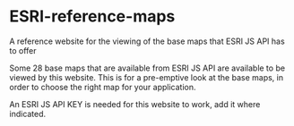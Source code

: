 # ESRI-reference-maps
A reference website for the viewing of the base maps that ESRI JS API has to offer

Some 28 base maps that are available from ESRI JS API are available to be viewed by this website.
This is for a pre-emptive look at the base maps, in order to choose the right map for your application.

An ESRI JS API KEY is needed for this website to work, add it where indicated.
